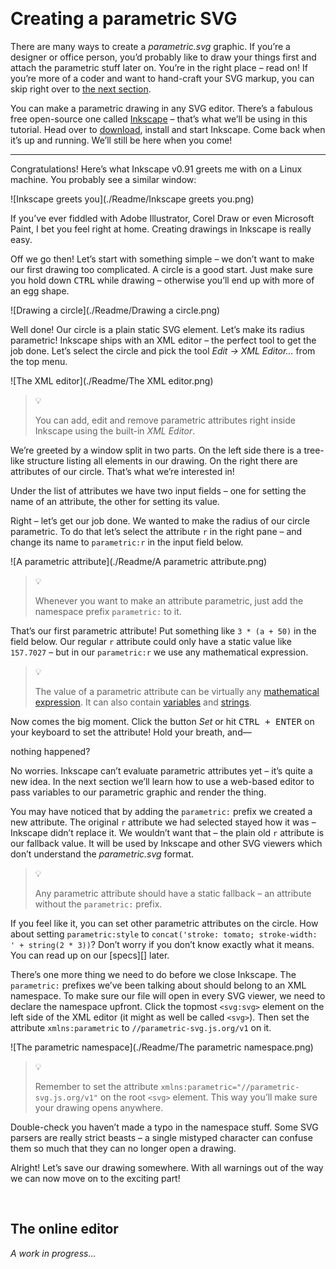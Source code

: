 <a                                                           id="/"></a>&nbsp;

Creating a parametric SVG
=========================

There are many ways to create a *parametric.svg* graphic. If you’re a designer or office person, you’d probably like to draw your things first and attach the parametric stuff later on. You’re in the right place – read on! If you’re more of a coder and want to hand-craft your SVG markup, you can skip right over to [the next section](#/online-editor).

You can make a parametric drawing in any SVG editor. There’s a fabulous free open-source one called [Inkscape][] – that’s what we’ll be using in this tutorial. Head over to [download][], install and start Inkscape. Come back when it’s up and running. We’ll still be here when you come!

***

Congratulations! Here’s what Inkscape v0.91 greets me with on a Linux machine. You probably see a similar window:

![Inkscape greets you](./Readme/Inkscape greets you.png)

If you’ve ever fiddled with Adobe Illustrator, Corel Draw or even Microsoft Paint, I bet you feel right at home. Creating drawings in Inkscape is really easy.

Off we go then! Let’s start with something simple – we don’t want to make our first drawing too complicated. A circle is a good start. Just make sure you hold down <kbd>CTRL</kbd> while drawing – otherwise you’ll end up with more of an egg shape.

![Drawing a circle](./Readme/Drawing a circle.png)

Well done! Our circle is a plain static SVG element. Let’s make its radius parametric! Inkscape ships with an XML editor – the perfect tool to get the job done. Let’s select the circle and pick the tool *Edit → XML Editor…* from the top menu.

![The XML editor](./Readme/The XML editor.png)

> 💡
>
> You can add, edit and remove parametric attributes right inside Inkscape using the built-in *XML Editor*.

We’re greeted by a window split in two parts. On the left side there is a tree-like structure listing all elements in our drawing. On the right there are attributes of our circle. That’s what we’re interested in!

Under the list of attributes we have two input fields – one for setting the name of an attribute, the other for setting its value.

Right – let’s get our job done. We wanted to make the radius of our circle parametric. To do that let’s select the attribute `r` in the right pane – and change its name to `parametric:r` in the input field below.

![A parametric attribute](./Readme/A parametric attribute.png)

> 💡
>
> Whenever you want to make an attribute parametric, just add the namespace prefix `parametric:` to it.

That’s our first parametric attribute! Put something like `3 * (a + 50)` in the field below. Our regular `r` attribute could only have a static value like `157.7027` – but
in our `parametric:r` we use any mathematical expression.

> 💡
>
> The value of a parametric attribute can be virtually any [mathematical expression][]. It can also contain [variables][] and [strings][].

Now comes the big moment. Click the button *Set* or hit <kbd>CTRL + ENTER</kbd> on your keyboard to set the attribute! Hold your breath, and—

nothing happened?

No worries. Inkscape can’t evaluate parametric attributes yet – it’s quite a new idea. In the next section we’ll learn how to use a web-based editor to pass variables to our parametric graphic and render the thing.

You may have noticed that by adding the `parametric:` prefix we created a new attribute. The original `r` attribute we had selected stayed how it was – Inkscape didn’t replace it. We wouldn’t want that – the plain old `r` attribute is our fallback value. It will be used by Inkscape and other SVG viewers which don’t understand the *parametric.svg* format.

> 💡
>
> Any parametric attribute should have a static fallback – an attribute without the `parametric:` prefix.

If you feel like it, you can set other parametric attributes on the circle. How about setting `parametric:style` to `concat('stroke: tomato; stroke-width: ' + string(2 * 3))`? Don’t worry if you don’t know exactly what it means. You can read up on our [specs][] later.

There’s one more thing we need to do before we close Inkscape. The `parametric:` prefixes we’ve been talking about should belong to an XML namespace. To make sure our file will open in every SVG viewer, we need to declare the namespace upfront. Click the topmost `<svg:svg>` element on the left side of the XML editor (it might as well be called `<svg>`). Then set the attribute `xmlns:parametric` to `//parametric-svg.js.org/v1` on it.

![The parametric namespace](./Readme/The parametric namespace.png)

> 💡
>
> Remember to set the attribute `xmlns:parametric="//parametric-svg.js.org/v1"` on the root `<svg>` element. This way you’ll make sure your drawing opens anywhere.

Double-check you haven’t made a typo in the namespace stuff. Some SVG parsers are really strict beasts – a single mistyped character can confuse them so much that they can no longer open a drawing.

Alright! Let’s save our drawing somewhere. With all warnings out of the way we can now move on to the exciting part!

[Inkscape]:                 https://inkscape.org
[download]:                 https://inkscape.org/en/download/
[mathematical expression]:  https://github.com/parametric-svg/spec#/syntax
[variables]:                https://github.com/parametric-svg/spec#/syntax/variables
[strings]:                  https://github.com/parametric-svg/spec#/syntax/strings




<a                                                id="/online-editor"></a>&nbsp;

The online editor
-----------------

*A work in progress…*
